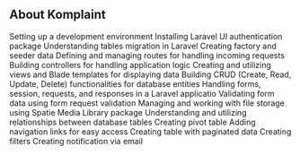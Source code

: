 ## About Komplaint

Setting up a development environment
Installing Laravel UI authentication package
Understanding tables migration in Laravel
Creating factory and seeder data
Defining and managing routes for handling incoming requests
Building controllers for handling application logic
Creating and utilizing views and Blade templates for displaying data
Building CRUD (Create, Read, Update, Delete) functionalities for database entities
Handling forms, session, requests, and responses in a Laravel applicatio
Validating form data using form request validation
Managing and working with file storage using Spatie Media Library package
Understanding and utilizing relationships between database tables
Creating pivot table
Adding navigation links for easy access
Creating table with paginated data
Creating filters
Creating notification via email

